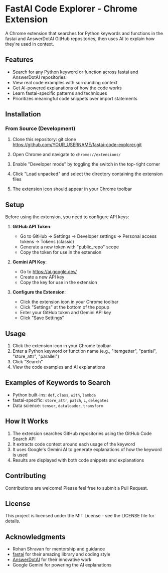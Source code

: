 # FastAI Code Explorer - Chrome Extension

A Chrome extension that searches for Python keywords and functions in the fastai and AnswerDotAI GitHub repositories, then uses AI to explain how they're used in context.

## Features

- Search for any Python keyword or function across fastai and AnswerDotAI repositories
- View real code examples with surrounding context
- Get AI-powered explanations of how the code works
- Learn fastai-specific patterns and techniques
- Prioritizes meaningful code snippets over import statements

## Installation

### From Source (Development)

1. Clone this repository:
git clone https://github.com/YOUR_USERNAME/fastai-code-explorer.git

2. Open Chrome and navigate to `chrome://extensions/`

3. Enable "Developer mode" by toggling the switch in the top-right corner

4. Click "Load unpacked" and select the directory containing the extension files

5. The extension icon should appear in your Chrome toolbar

## Setup

Before using the extension, you need to configure API keys:

1. **GitHub API Token**:
   - Go to GitHub → Settings → Developer settings → Personal access tokens → Tokens (classic)
   - Generate a new token with "public_repo" scope
   - Copy the token for use in the extension

2. **Gemini API Key**:
   - Go to https://ai.google.dev/
   - Create a new API key
   - Copy the key for use in the extension

3. **Configure the Extension**:
   - Click the extension icon in your Chrome toolbar
   - Click "Settings" at the bottom of the popup
   - Enter your GitHub token and Gemini API key
   - Click "Save Settings"

## Usage

1. Click the extension icon in your Chrome toolbar
2. Enter a Python keyword or function name (e.g., "itemgetter", "partial", "store_attr", "parallel")
3. Click "Search"
4. View the code examples and AI explanations

## Examples of Keywords to Search

- Python built-ins: `def`, `class`, `with`, `lambda`
- fastai-specific: `store_attr`, `patch`, `L`, `delegates`
- Data science: `tensor`, `dataloader`, `transform`

## How It Works

1. The extension searches GitHub repositories using the GitHub Code Search API
2. It extracts code context around each usage of the keyword
3. It uses Google's Gemini AI to generate explanations of how the keyword is used
4. Results are displayed with both code snippets and explanations

## Contributing

Contributions are welcome! Please feel free to submit a Pull Request.

## License

This project is licensed under the MIT License - see the LICENSE file for details.

## Acknowledgments
 - Rohan Shravan for mentorship and guidance
- [fastai](https://github.com/fastai) for their amazing library and coding style
- [AnswerDotAI](https://github.com/AnswerDotAI) for their innovative work
- Google Gemini for powering the AI explanations
